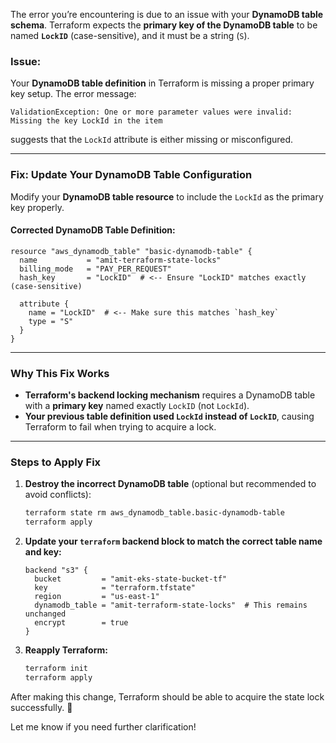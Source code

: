 
The error you’re encountering is due to an issue with your **DynamoDB table schema**. Terraform expects the **primary key of the DynamoDB table** to be named **`LockID`** (case-sensitive), and it must be a string (`S`).  

### **Issue:**
Your **DynamoDB table definition** in Terraform is missing a proper primary key setup. The error message:
```
ValidationException: One or more parameter values were invalid: Missing the key LockId in the item
```
suggests that the `LockId` attribute is either missing or misconfigured.

---

### **Fix: Update Your DynamoDB Table Configuration**
Modify your **DynamoDB table resource** to include the `LockId` as the primary key properly.

#### **Corrected DynamoDB Table Definition:**
```hcl
resource "aws_dynamodb_table" "basic-dynamodb-table" {
  name           = "amit-terraform-state-locks"
  billing_mode   = "PAY_PER_REQUEST"
  hash_key       = "LockID"  # <-- Ensure "LockID" matches exactly (case-sensitive)

  attribute {
    name = "LockID"  # <-- Make sure this matches `hash_key`
    type = "S"  
  }
}
```

---

### **Why This Fix Works**
- **Terraform's backend locking mechanism** requires a DynamoDB table with a **primary key** named exactly `LockID` (not `LockId`).
- **Your previous table definition used `LockId` instead of `LockID`**, causing Terraform to fail when trying to acquire a lock.

---

### **Steps to Apply Fix**
1. **Destroy the incorrect DynamoDB table** (optional but recommended to avoid conflicts):
   ```bash
   terraform state rm aws_dynamodb_table.basic-dynamodb-table
   terraform apply
   ```
2. **Update your `terraform` backend block to match the correct table name and key:**
   ```hcl
   backend "s3" {
     bucket         = "amit-eks-state-bucket-tf"
     key            = "terraform.tfstate"
     region         = "us-east-1"
     dynamodb_table = "amit-terraform-state-locks"  # This remains unchanged
     encrypt        = true
   }
   ```
3. **Reapply Terraform:**
   ```bash
   terraform init
   terraform apply
   ```

After making this change, Terraform should be able to acquire the state lock successfully. 🚀

Let me know if you need further clarification!
